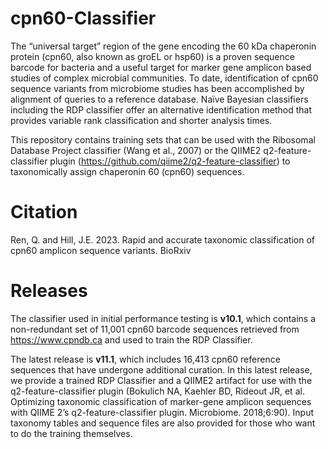 # cpn60-Classifier

The “universal target” region of the gene encoding the 60 kDa chaperonin protein (cpn60, also known as groEL or hsp60) is a proven sequence barcode for bacteria and a useful target for marker gene amplicon based studies of complex microbial communities. To date, identification of cpn60 sequence variants from microbiome studies has been accomplished by alignment of queries to a reference database. Naïve Bayesian classifiers including the RDP classifier offer an alternative identification method that provides variable rank classification and shorter analysis times. 

This repository contains training sets that can be used with the Ribosomal Database Project classifier (Wang et al., 2007) or the QIIME2 q2-feature-classifier plugin (https://github.com/qiime2/q2-feature-classifier) to taxonomically assign chaperonin 60 (cpn60) sequences. 

# Citation

Ren, Q. and Hill, J.E. 2023. Rapid and accurate taxonomic classification of cpn60 amplicon sequence variants. BioRxiv

# Releases
The classifier used in initial performance testing is **v10.1**, which contains a non-redundant set of 11,001 cpn60 barcode sequences retrieved from https://www.cpndb.ca and used to train the RDP Classifier.

The latest release is **v11.1**, which includes 16,413 cpn60 reference sequences that have undergone additional curation. In this latest release, we provide a trained RDP Classifier and a QIIME2 artifact for use with the q2-feature-classifier plugin (Bokulich NA, Kaehler BD, Rideout JR, et al. Optimizing taxonomic classification of marker-gene amplicon sequences with QIIME 2’s q2-feature-classifier plugin. Microbiome. 2018;6:90). Input taxonomy tables and sequence files are also provided for those who want to do the training themselves.
